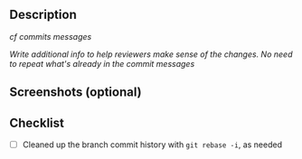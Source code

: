 ## Description

_cf commits messages_

_Write additional info to help reviewers make sense of the changes. No need to repeat what's already in the commit messages_

## Screenshots (optional)

## Checklist

- [ ] Cleaned up the branch commit history with `git rebase -i`, as needed
